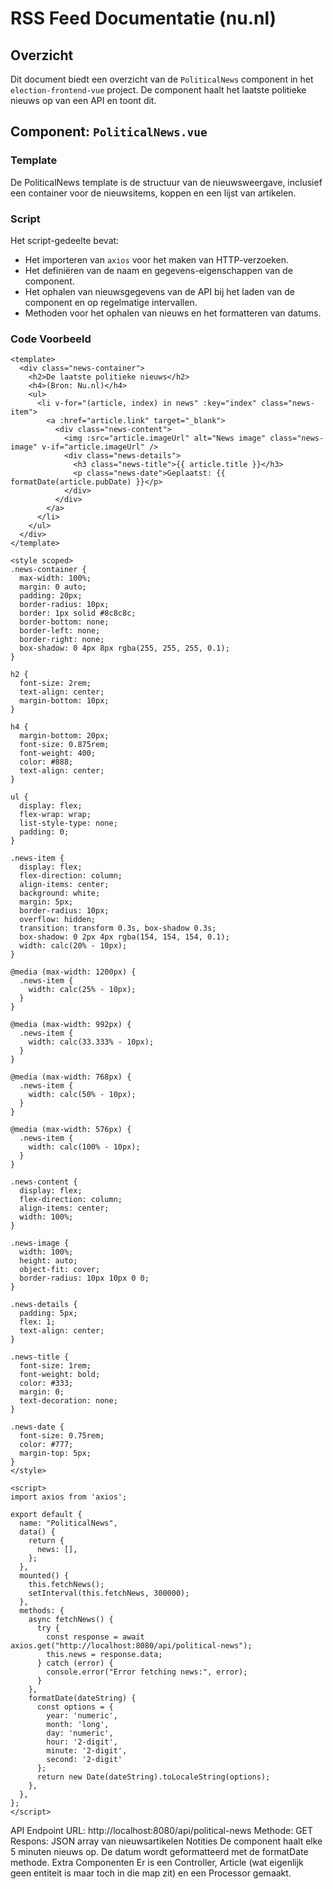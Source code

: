 # RSS Feed Documentatie (nu.nl)

## Overzicht
Dit document biedt een overzicht van de `PoliticalNews` component in het `election-frontend-vue` project. De component haalt het laatste politieke nieuws op van een API en toont dit.

## Component: `PoliticalNews.vue`

### Template
De PoliticalNews template is de structuur van de nieuwsweergave, inclusief een container voor de nieuwsitems, koppen en een lijst van artikelen.

### Script
Het script-gedeelte bevat:
- Het importeren van `axios` voor het maken van HTTP-verzoeken.
- Het definiëren van de naam en gegevens-eigenschappen van de component.
- Het ophalen van nieuwsgegevens van de API bij het laden van de component en op regelmatige intervallen.
- Methoden voor het ophalen van nieuws en het formatteren van datums.

### Code Voorbeeld

```vue
<template>
  <div class="news-container">
    <h2>De laatste politieke nieuws</h2>
    <h4>(Bron: Nu.nl)</h4>
    <ul>
      <li v-for="(article, index) in news" :key="index" class="news-item">
        <a :href="article.link" target="_blank">
          <div class="news-content">
            <img :src="article.imageUrl" alt="News image" class="news-image" v-if="article.imageUrl" />
            <div class="news-details">
              <h3 class="news-title">{{ article.title }}</h3>
              <p class="news-date">Geplaatst: {{ formatDate(article.pubDate) }}</p>
            </div>
          </div>
        </a>
      </li>
    </ul>
  </div>
</template>

<style scoped>
.news-container {
  max-width: 100%;
  margin: 0 auto;
  padding: 20px;
  border-radius: 10px;
  border: 1px solid #8c8c8c;
  border-bottom: none;
  border-left: none;
  border-right: none;
  box-shadow: 0 4px 8px rgba(255, 255, 255, 0.1);
}

h2 {
  font-size: 2rem;
  text-align: center;
  margin-bottom: 10px;
}

h4 {
  margin-bottom: 20px;
  font-size: 0.875rem;
  font-weight: 400;
  color: #888;
  text-align: center;
}

ul {
  display: flex;
  flex-wrap: wrap;
  list-style-type: none;
  padding: 0;
}

.news-item {
  display: flex;
  flex-direction: column;
  align-items: center;
  background: white;
  margin: 5px;
  border-radius: 10px;
  overflow: hidden;
  transition: transform 0.3s, box-shadow 0.3s;
  box-shadow: 0 2px 4px rgba(154, 154, 154, 0.1);
  width: calc(20% - 10px);
}

@media (max-width: 1200px) {
  .news-item {
    width: calc(25% - 10px);
  }
}

@media (max-width: 992px) {
  .news-item {
    width: calc(33.333% - 10px);
  }
}

@media (max-width: 768px) {
  .news-item {
    width: calc(50% - 10px);
  }
}

@media (max-width: 576px) {
  .news-item {
    width: calc(100% - 10px);
  }
}

.news-content {
  display: flex;
  flex-direction: column;
  align-items: center;
  width: 100%;
}

.news-image {
  width: 100%;
  height: auto;
  object-fit: cover;
  border-radius: 10px 10px 0 0;
}

.news-details {
  padding: 5px;
  flex: 1;
  text-align: center;
}

.news-title {
  font-size: 1rem;
  font-weight: bold;
  color: #333;
  margin: 0;
  text-decoration: none;
}

.news-date {
  font-size: 0.75rem;
  color: #777;
  margin-top: 5px;
}
</style>

<script>
import axios from 'axios';

export default {
  name: "PoliticalNews",
  data() {
    return {
      news: [],
    };
  },
  mounted() {
    this.fetchNews();
    setInterval(this.fetchNews, 300000);
  },
  methods: {
    async fetchNews() {
      try {
        const response = await axios.get("http://localhost:8080/api/political-news");
        this.news = response.data;
      } catch (error) {
        console.error("Error fetching news:", error);
      }
    },
    formatDate(dateString) {
      const options = {
        year: 'numeric',
        month: 'long',
        day: 'numeric',
        hour: '2-digit',
        minute: '2-digit',
        second: '2-digit'
      };
      return new Date(dateString).toLocaleString(options);
    },
  },
};
</script>
```
API Endpoint
URL: http://localhost:8080/api/political-news
Methode: GET
Respons: JSON array van nieuwsartikelen
Notities
De component haalt elke 5 minuten nieuws op.
De datum wordt geformatteerd met de formatDate methode.
Extra Componenten
Er is een Controller, Article (wat eigenlijk geen entiteit is maar toch in die map zit) en een Processor gemaakt.